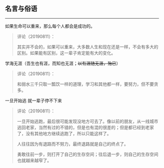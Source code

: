 ## 名言与俗语

---

如果生命可以重来，那么每个人都会是成功的。

> 评论（20190811）：
>
> 其实并不会的，如果可以重来，大多数人生和现在还是一样，不会有多大的区别。如果能有区别，这一辈子肯定能有大的变化。

学海无涯（吾生也有涯，而知也无涯；~~以有涯随无涯，殆已~~）

> 评论（20190811）：
>
> 和弱水三千只取一瓢饮一样的道理，学习和其他都一样，要努力，但不要贪多。

一旦开始逃 就一辈子停不下来

> 评论（20190811）：
>
> 一旦开始逃跑，最后很可能发现没地方可去了。像以前的朋友，从一线城市逃回老家，当然有过的不错的，但是也有混的很差的；但是都已经到老家了，没有其他地方继续逃跑了，所以只能这样了。
>
> 人往往因为有退路而不努力，最终退路就是自己的终点了。
>
> 勇敢往前一步，则打开了自己的生存空间；往后退一步，则自己的生存空间也就越来越窄了。



